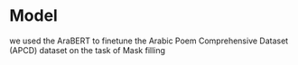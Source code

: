 # Model
we used the AraBERT to finetune the Arabic Poem Comprehensive Dataset (APCD) dataset on the task of Mask filling
